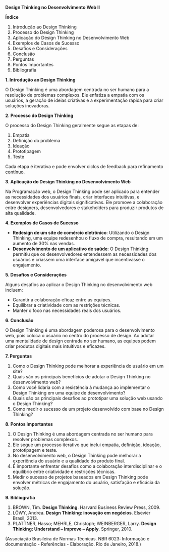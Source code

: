 **Design Thinking no Desenvolvimento Web II**

**Índice**

1. Introdução ao Design Thinking
2. Processo do Design Thinking
3. Aplicação do Design Thinking no Desenvolvimento Web
4. Exemplos de Casos de Sucesso
5. Desafios e Considerações
6. Conclusão
7. Perguntas
8. Pontos Importantes
9. Bibliografia

**1\. Introdução ao Design Thinking**

O Design Thinking é uma abordagem centrada no ser humano para a resolução de problemas complexos. Ele enfatiza a empatia com os usuários, a geração de ideias criativas e a experimentação rápida para criar soluções inovadoras.

**2\. Processo do Design Thinking**

O processo do Design Thinking geralmente segue as etapas de:

1. Empatia
2. Definição do problema
3. Ideação
4. Prototipagem
5. Teste

Cada etapa é iterativa e pode envolver ciclos de feedback para refinamento contínuo.

**3\. Aplicação do Design Thinking no Desenvolvimento Web**

Na Programação web, o Design Thinking pode ser aplicado para entender as necessidades dos usuários finais, criar interfaces intuitivas, e desenvolver experiências digitais significativas. Ele promove a colaboração entre designers, desenvolvedores e stakeholders para produzir produtos de alta qualidade.

**4\. Exemplos de Casos de Sucesso**

- **Redesign de um site de comércio eletrônico**: Utilizando o Design Thinking, uma equipe redesenhou o fluxo de compra, resultando em um aumento de 30% nas vendas.
- **Desenvolvimento de um aplicativo de saúde**: O Design Thinking permitiu que os desenvolvedores entendessem as necessidades dos usuários e criassem uma interface amigável que incentivasse o engajamento.

**5\. Desafios e Considerações**

Alguns desafios ao aplicar o Design Thinking no desenvolvimento web incluem:

- Garantir a colaboração eficaz entre as equipes.
- Equilibrar a criatividade com as restrições técnicas.
- Manter o foco nas necessidades reais dos usuários.

**6\. Conclusão**

O Design Thinking é uma abordagem poderosa para o desenvolvimento web, pois coloca o usuário no centro do processo de design. Ao adotar uma mentalidade de design centrada no ser humano, as equipes podem criar produtos digitais mais intuitivos e eficazes.

**7\. Perguntas**

1. Como o Design Thinking pode melhorar a experiência do usuário em um site?
2. Quais são os principais benefícios de adotar o Design Thinking no desenvolvimento web?
3. Como você lidaria com a resistência à mudança ao implementar o Design Thinking em uma equipe de desenvolvimento?
4. Quais são os principais desafios ao prototipar uma solução web usando o Design Thinking?
5. Como medir o sucesso de um projeto desenvolvido com base no Design Thinking?

**8\. Pontos Importantes**

1. O Design Thinking é uma abordagem centrada no ser humano para resolver problemas complexos.
2. Ele segue um processo iterativo que inclui empatia, definição, ideação, prototipagem e teste.
3. No desenvolvimento web, o Design Thinking pode melhorar a experiência do usuário e a qualidade do produto final.
4. É importante enfrentar desafios como a colaboração interdisciplinar e o equilíbrio entre criatividade e restrições técnicas.
5. Medir o sucesso de projetos baseados em Design Thinking pode envolver métricas de engajamento do usuário, satisfação e eficácia da solução.

**9\. Bibliografia**

1. BROWN, Tim. **Design Thinking**. Harvard Business Review Press, 2009.
2. LÖWY, Andrea. **Design Thinking: inovação em negócios**. Elsevier Brasil, 2013.
3. PLATTNER, Hasso; MEHRLE, Christoph; WEINBERGER, Larry. **Design Thinking: Understand – Improve – Apply**. Springer, 2010.

(Associação Brasileira de Normas Técnicas. NBR 6023: Informação e documentação - Referências - Elaboração. Rio de Janeiro, 2018.)

